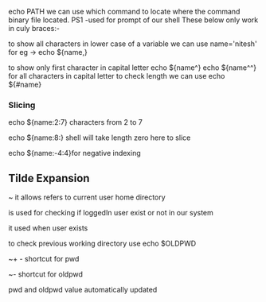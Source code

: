 echo PATH
we can  use which command to locate where the command binary file located.
PS1 -used for prompt of our shell
These below only work in culy braces:-

to show all characters in lower case of a variable we can use name='nitesh' for eg -> echo ${name,}

to show only first character in capital letter echo ${name^} 
echo ${name^^} for all characters in capital letter
to check length we can use echo ${#name}

### Slicing 
echo ${name:2:7} characters from 2 to 7

echo ${name:8:} shell will take length zero here to slice

echo ${name:-4:4}for negative indexing


## Tilde Expansion
   ~ it allows refers  to current user home directory 
   
   is used for checking if loggedIn user exist or not in our system
   
   it used when user exists 

to check previous working directory use echo $OLDPWD

~+ - shortcut for pwd

~-  shortcut for oldpwd

pwd and oldpwd value automatically updated

